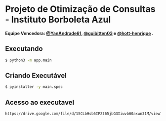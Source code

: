 # Projeto de Otimização de Consultas - Instituto Borboleta Azul

**Equipe Vencedora: [@YanAndrade61](https://github.com/YanAndrade61), [@guibitten03](https://github.com/guibitten03) e [@hott-henrique](https://github.com/hott-henrique) .**

## Executando
```bash
$ python3 -m app.main
```

## Criando Executável
```bash
$ pyinstaller -y main.spec
```

## Acesso ao executavel
```bash
https://drive.google.com/file/d/1SCLbHsb6IPZt65jbG3Iiwvb60axwn31M/view?usp=sharing
```
